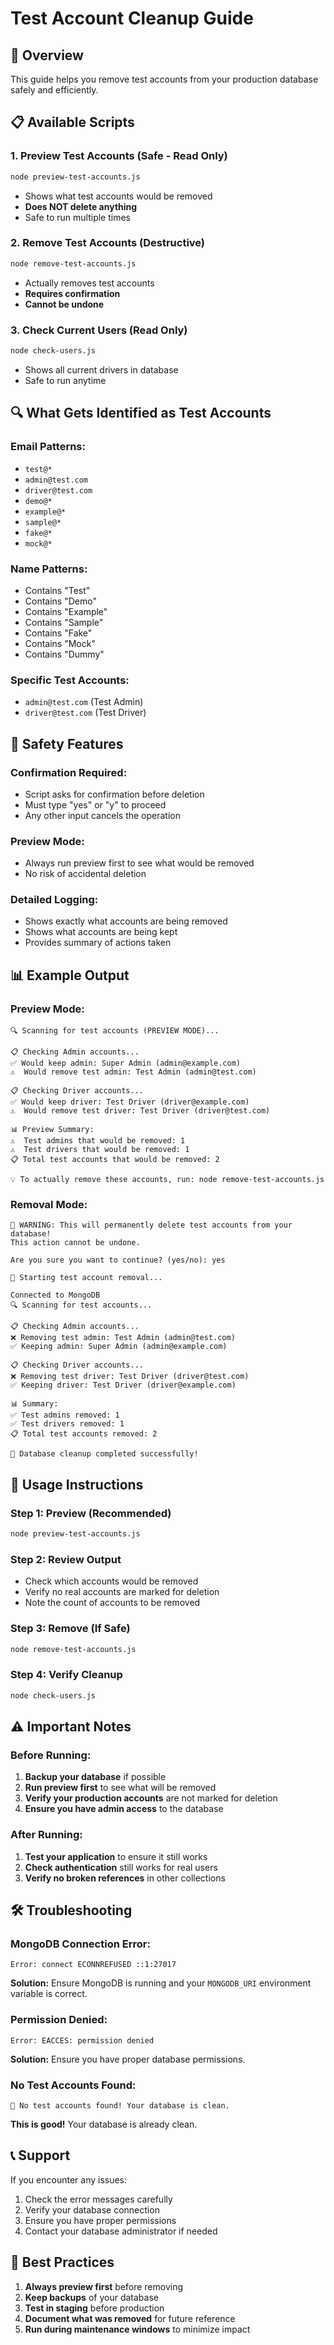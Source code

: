 # Test Account Cleanup Guide

## 🧹 **Overview**

This guide helps you remove test accounts from your production database safely and efficiently.

## 📋 **Available Scripts**

### 1. **Preview Test Accounts** (Safe - Read Only)
```bash
node preview-test-accounts.js
```
- Shows what test accounts would be removed
- **Does NOT delete anything**
- Safe to run multiple times

### 2. **Remove Test Accounts** (Destructive)
```bash
node remove-test-accounts.js
```
- Actually removes test accounts
- **Requires confirmation**
- **Cannot be undone**

### 3. **Check Current Users** (Read Only)
```bash
node check-users.js
```
- Shows all current drivers in database
- Safe to run anytime

## 🔍 **What Gets Identified as Test Accounts**

### **Email Patterns:**
- `test@*`
- `admin@test.com`
- `driver@test.com`
- `demo@*`
- `example@*`
- `sample@*`
- `fake@*`
- `mock@*`

### **Name Patterns:**
- Contains "Test"
- Contains "Demo"
- Contains "Example"
- Contains "Sample"
- Contains "Fake"
- Contains "Mock"
- Contains "Dummy"

### **Specific Test Accounts:**
- `admin@test.com` (Test Admin)
- `driver@test.com` (Test Driver)

## 🚨 **Safety Features**

### **Confirmation Required:**
- Script asks for confirmation before deletion
- Must type "yes" or "y" to proceed
- Any other input cancels the operation

### **Preview Mode:**
- Always run preview first to see what would be removed
- No risk of accidental deletion

### **Detailed Logging:**
- Shows exactly what accounts are being removed
- Shows what accounts are being kept
- Provides summary of actions taken

## 📊 **Example Output**

### **Preview Mode:**
```
🔍 Scanning for test accounts (PREVIEW MODE)...

📋 Checking Admin accounts...
✅ Would keep admin: Super Admin (admin@example.com)
⚠️  Would remove test admin: Test Admin (admin@test.com)

📋 Checking Driver accounts...
✅ Would keep driver: Test Driver (driver@example.com)
⚠️  Would remove test driver: Test Driver (driver@test.com)

📊 Preview Summary:
⚠️  Test admins that would be removed: 1
⚠️  Test drivers that would be removed: 1
📋 Total test accounts that would be removed: 2

💡 To actually remove these accounts, run: node remove-test-accounts.js
```

### **Removal Mode:**
```
🚨 WARNING: This will permanently delete test accounts from your database!
This action cannot be undone.

Are you sure you want to continue? (yes/no): yes

🔄 Starting test account removal...

Connected to MongoDB
🔍 Scanning for test accounts...

📋 Checking Admin accounts...
❌ Removing test admin: Test Admin (admin@test.com)
✅ Keeping admin: Super Admin (admin@example.com)

📋 Checking Driver accounts...
❌ Removing test driver: Test Driver (driver@test.com)
✅ Keeping driver: Test Driver (driver@example.com)

📊 Summary:
✅ Test admins removed: 1
✅ Test drivers removed: 1
📋 Total test accounts removed: 2

🧹 Database cleanup completed successfully!
```

## 🔧 **Usage Instructions**

### **Step 1: Preview (Recommended)**
```bash
node preview-test-accounts.js
```

### **Step 2: Review Output**
- Check which accounts would be removed
- Verify no real accounts are marked for deletion
- Note the count of accounts to be removed

### **Step 3: Remove (If Safe)**
```bash
node remove-test-accounts.js
```

### **Step 4: Verify Cleanup**
```bash
node check-users.js
```

## ⚠️ **Important Notes**

### **Before Running:**
1. **Backup your database** if possible
2. **Run preview first** to see what will be removed
3. **Verify your production accounts** are not marked for deletion
4. **Ensure you have admin access** to the database

### **After Running:**
1. **Test your application** to ensure it still works
2. **Check authentication** still works for real users
3. **Verify no broken references** in other collections

## 🛠️ **Troubleshooting**

### **MongoDB Connection Error:**
```
Error: connect ECONNREFUSED ::1:27017
```
**Solution:** Ensure MongoDB is running and your `MONGODB_URI` environment variable is correct.

### **Permission Denied:**
```
Error: EACCES: permission denied
```
**Solution:** Ensure you have proper database permissions.

### **No Test Accounts Found:**
```
🎉 No test accounts found! Your database is clean.
```
**This is good!** Your database is already clean.

## 📞 **Support**

If you encounter any issues:
1. Check the error messages carefully
2. Verify your database connection
3. Ensure you have proper permissions
4. Contact your database administrator if needed

## 🎯 **Best Practices**

1. **Always preview first** before removing
2. **Keep backups** of your database
3. **Test in staging** before production
4. **Document what was removed** for future reference
5. **Run during maintenance windows** to minimize impact
